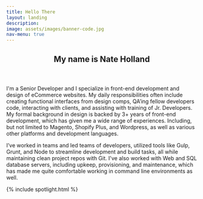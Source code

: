 ```yaml
---
title: Hello There
layout: landing
description: 
image: assets/images/banner-code.jpg
nav-menu: true
---
```


<div id="main">

<section id="one">
    <div class="inner">
        <header class="major">
            <h2>My name is Nate Holland</h2>
        </header>
        <div class="row">
            <div class="6u 12u$(small)">
                <p>I'm a Senior Developer and I specialize in front-end development and design of eCommerce websites. My daily responsibilities often include creating functional interfaces from design comps, QA’ing fellow developers code, interacting with clients, and assisting with training of Jr. Developers. My formal background in design is backed by 3+ years of front-end development, which has given me a wide range of experiences. Including, but not limited to Magento, Shopify Plus, and Wordpress, as well as various other platforms and development languages.</p>
            </div>
            <div class="6u 12u$(small)">
                <p>I’ve worked in teams and led teams of developers, utilized tools like Gulp, Grunt, and Node to streamline development and build tasks, all while maintaining clean project repos with Git. I've also worked with Web and SQL database servers, including upkeep, provisioning, and maintenance, which has made me quite comfortable working in command line environments as well.</p>
            </div>
        </div>
    </div>
</section>

{% include spotlight.html %}

</div>
